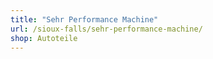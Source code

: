```yaml
---
title: "Sehr Performance Machine"
url: /sioux-falls/sehr-performance-machine/
shop: Autoteile
---
```

